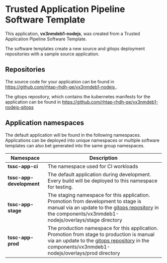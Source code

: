 # Trusted Application Pipeline Software Template

This application, **vx3nmdeb1-nodejs**, was created from a Trusted Application Pipeline Software Template.

The software templates create a new source and gitops deployment repositories with a sample source application. 

## Repositories

The source code for your application can be found in [https://github.com/rhtap-rhdh-qe/vx3nmdeb1-nodejs ](https://github.com/rhtap-rhdh-qe/vx3nmdeb1-nodejs ).
 
The gitops repository, which contains the kubernetes manifests for the application can be found in 
[https://github.com/rhtap-rhdh-qe/vx3nmdeb1-nodejs-gitops ](https://github.com/rhtap-rhdh-qe/vx3nmdeb1-nodejs-gitops ) 

## Application namespaces 

The default application will be found in the following namespaces. Applications can be deployed into unique namespaces or multiple software templates can also bet generated into the same group namespaces.  

|  Namespace   |  Description   |  
| -------- | -------- |
| **tssc-app-ci** | The namespace used for CI workloads |
| **tssc-app-development** | The default application during development. Every build will be deployed to this namespace for testing. |
| **tssc-app-stage** | The staging namespace for this application. Promotion from development to stage is manual via an update to the [gitops repository](https://github.com/rhtap-rhdh-qe/vx3nmdeb1-nodejs-gitops ) in the components/vx3nmdeb1-nodejs/overlays/stage directory |
| **tssc-app-prod** | The production namespace for this application. Promotion from stage to production is manual via an update to the [gitops repository](https://github.com/rhtap-rhdh-qe/vx3nmdeb1-nodejs-gitops ) in the components/vx3nmdeb1-nodejs/overlays/prod directory |